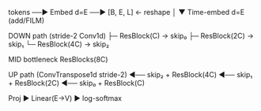 tokens ──► Embed d=E ──► [B, E, L]  ← reshape
                  │
                  ▼
            Time-embed d=E  (add/FILM)

DOWN path (stride-2 Conv1d)
  ├─ ResBlock(C)  → skip₀
  ├─ ResBlock(2C) → skip₁
  └─ ResBlock(4C) → skip₂

MID bottleneck ResBlocks(8C)

UP path (ConvTranspose1d stride-2)
  ◄── skip₂ + ResBlock(4C)
  ◄── skip₁ + ResBlock(2C)
  ◄── skip₀ + ResBlock(C)

Proj ► Linear(E→V) ► log-softmax
